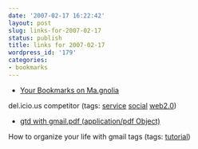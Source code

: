 ```yaml
---
date: '2007-02-17 16:22:42'
layout: post
slug: links-for-2007-02-17
status: publish
title: links for 2007-02-17
wordpress_id: '179'
categories:
- bookmarks
---
```




  * [Your Bookmarks on Ma.gnolia](http://ma.gnolia.com/)




del.icio.us competitor (tags: [service](http://del.icio.us/eob/service) [social](http://del.icio.us/eob/social) [web2.0](http://del.icio.us/eob/web2.0))





  * [gtd with gmail.pdf (application/pdf Object)](http://spaceagewasteland.com/gtd%20with%20gmail.pdf)




How to organize your life with gmail tags (tags: [tutorial](http://del.icio.us/eob/tutorial))






